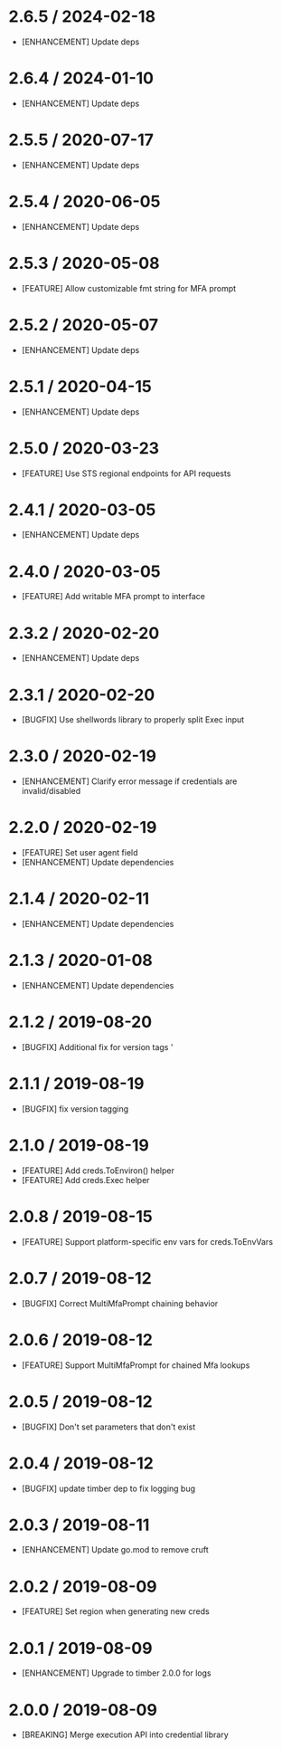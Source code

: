 # 2.6.5 / 2024-02-18

* [ENHANCEMENT] Update deps

# 2.6.4 / 2024-01-10

* [ENHANCEMENT] Update deps

# 2.5.5 / 2020-07-17

* [ENHANCEMENT] Update deps

# 2.5.4 / 2020-06-05

* [ENHANCEMENT] Update deps

# 2.5.3 / 2020-05-08

* [FEATURE] Allow customizable fmt string for MFA prompt

# 2.5.2 / 2020-05-07

* [ENHANCEMENT] Update deps

# 2.5.1 / 2020-04-15

* [ENHANCEMENT] Update deps

# 2.5.0 / 2020-03-23

* [FEATURE] Use STS regional endpoints for API requests

# 2.4.1 / 2020-03-05

* [ENHANCEMENT] Update deps

# 2.4.0 / 2020-03-05

* [FEATURE] Add writable MFA prompt to interface

# 2.3.2 / 2020-02-20

* [ENHANCEMENT] Update deps

# 2.3.1 / 2020-02-20

* [BUGFIX] Use shellwords library to properly split Exec input

# 2.3.0 / 2020-02-19

* [ENHANCEMENT] Clarify error message if credentials are invalid/disabled

# 2.2.0 / 2020-02-19

* [FEATURE] Set user agent field
* [ENHANCEMENT] Update dependencies

# 2.1.4 / 2020-02-11

* [ENHANCEMENT] Update dependencies

# 2.1.3 / 2020-01-08

* [ENHANCEMENT] Update dependencies

# 2.1.2 / 2019-08-20

* [BUGFIX] Additional fix for version tags
'
# 2.1.1 / 2019-08-19

* [BUGFIX] fix version tagging

# 2.1.0 / 2019-08-19

* [FEATURE] Add creds.ToEnviron() helper
* [FEATURE] Add creds.Exec helper

# 2.0.8 / 2019-08-15

* [FEATURE] Support platform-specific env vars for creds.ToEnvVars

# 2.0.7 / 2019-08-12

* [BUGFIX] Correct MultiMfaPrompt chaining behavior

# 2.0.6 / 2019-08-12

* [FEATURE] Support MultiMfaPrompt for chained Mfa lookups

# 2.0.5 / 2019-08-12

* [BUGFIX] Don't set parameters that don't exist

# 2.0.4 / 2019-08-12

* [BUGFIX] update timber dep to fix logging bug

# 2.0.3 / 2019-08-11

* [ENHANCEMENT] Update go.mod to remove cruft

# 2.0.2 / 2019-08-09

* [FEATURE] Set region when generating new creds

# 2.0.1 / 2019-08-09

* [ENHANCEMENT] Upgrade to timber 2.0.0 for logs

# 2.0.0 / 2019-08-09

* [BREAKING] Merge execution API into credential library
